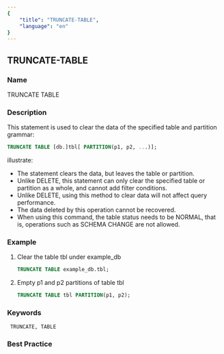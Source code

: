 ```yaml
---
{
    "title": "TRUNCATE-TABLE",
    "language": "en"
}
---
```


<!--
Licensed to the Apache Software Foundation (ASF) under one
or more contributor license agreements.  See the NOTICE file
distributed with this work for additional information
regarding copyright ownership.  The ASF licenses this file
to you under the Apache License, Version 2.0 (the
"License"); you may not use this file except in compliance
with the License.  You may obtain a copy of the License at

  http://www.apache.org/licenses/LICENSE-2.0

Unless required by applicable law or agreed to in writing,
software distributed under the License is distributed on an
"AS IS" BASIS, WITHOUT WARRANTIES OR CONDITIONS OF ANY
KIND, either express or implied.  See the License for the
specific language governing permissions and limitations
under the License.
-->

## TRUNCATE-TABLE

### Name

TRUNCATE TABLE

### Description

This statement is used to clear the data of the specified table and partition
grammar:

```sql
TRUNCATE TABLE [db.]tbl[ PARTITION(p1, p2, ...)];
````

illustrate:

- The statement clears the data, but leaves the table or partition.
- Unlike DELETE, this statement can only clear the specified table or partition as a whole, and cannot add filter conditions.
- Unlike DELETE, using this method to clear data will not affect query performance.
- The data deleted by this operation cannot be recovered.
- When using this command, the table status needs to be NORMAL, that is, operations such as SCHEMA CHANGE are not allowed.

### Example

1. Clear the table tbl under example_db

     ```sql
     TRUNCATE TABLE example_db.tbl;
     ````

2. Empty p1 and p2 partitions of table tbl

     ```sql
     TRUNCATE TABLE tbl PARTITION(p1, p2);
     ````

### Keywords

     TRUNCATE, TABLE

### Best Practice
